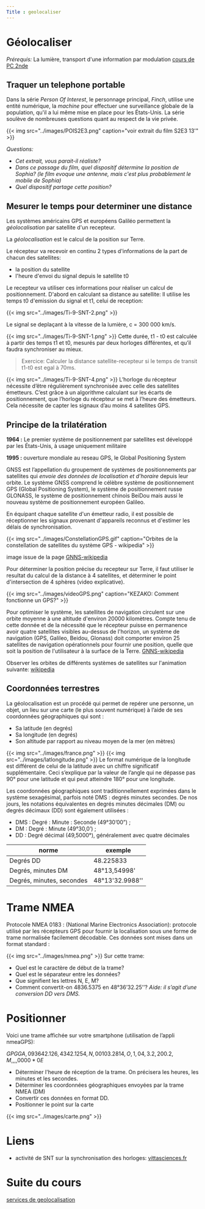 ```yaml
---
Title : geolocaliser
---
```


# Géolocaliser
*Prérequis:* La lumière, transport d'une information par modulation [cours de PC 2nde](/docs/PC_2nde/physique/pages/page3/)

## Traquer un telephone portable
Dans la série *Person Of Interest*, le personnage principal, *Finch*, utilise une entité numérique, la *machine* pour effectuer une surveillance globale de la population, qu'il a lui même mise en place pour les États-Unis. La série soulève de nombreuses questions quant au respect de la vie privée.

{{< img src="../images/POIS2E3.png" caption="voir extrait du film S2E3 13'" >}}

*Questions:* 

* *Cet extrait, vous parait-il réaliste?*
* *Dans ce passage du film, quel dispositif détermine la position de Sophia? (le film evoque une antenne, mais c'est plus probablement le mobile de Sophia)*
* *Quel dispositif partage cette position?*

## Mesurer le temps pour determiner une distance
Les systèmes américains GPS et européens Galiléo permettent la *géolocalisation* par satellite d'un recepteur.

La *géolocalisation* est le calcul de la position sur Terre.


Le récepteur va recevoir en continu 2 types d'informations de la part de chacun des satellites:

* la position du satellite
* l'heure d'envoi du signal depuis le satellite t0

Le recepteur va utiliser ces informations pour réaliser un calcul de positionnement. D'abord en calculant sa distance au satellite: Il utilise les temps t0 d'emission du signal et t1, celui de reception:

{{< img src="../images/Ti-9-SNT-2.png" >}}

Le signal se deplaçant à la vitesse de la lumière, c = 300 000 km/s.

{{< img src="../images/Ti-9-SNT-1.png" >}}
Cette durée, t1 - t0 est calculée à partir des temps t1 et t0, mesurés par deux horloges différentes, et qu’il faudra synchroniser au mieux. 

> Exercice: Calculer la distance satellite-recepteur si le temps de transit t1-t0 est egal à 70ms. 

{{< img src="../images/Ti-9-SNT-4.png" >}}
L’horloge du récepteur nécessite d’être régulièrement synchronisée avec celle des satellites émetteurs. C’est grâce à un algorithme calculant sur  les écarts de positionnement, que l’horloge du récepteur se met à l’heure des émetteurs. Cela nécessite de capter les signaux ﻿d’au moins 4 satellites GPS.

## Principe de la trilatération
**1964 :** Le premier système de positionnement par satellites est développé par les États-Unis, à usage uniquement militaire 

**1995 :** ouverture mondiale au reseau GPS, le Global Positioning System

GNSS est l’appellation du groupement de systèmes de positionnements par satellites qui *envoie des données de localisation et d’horaire* depuis leur orbite. Le système GNSS comprend le célèbre système de positionnement GPS (Global Positioning System), le système de positionnement russe GLONASS, le système de positionnement chinois BeiDou mais aussi le nouveau système de positionnement européen Galileo.

En équipant chaque satellite d'un émetteur radio, il est possible de réceptionner les signaux provenant d'appareils reconnus et d'estimer les délais de synchronisation.

{{< img src="../images/ConstellationGPS.gif" caption="Orbites de la constellation de satellites du système GPS - wikipedia" >}}



image issue de la page [GNNS-wikipedia](https://fr.wikipedia.org/wiki/Syst%C3%A8me_de_positionnement_par_satellites)

Pour déterminer la position précise du recepteur sur Terre, il faut utiliser le resultat du calcul de la distance à 4 satellites, et déterminer le point d'intersection de 4 sphères (video explicative).

{{< img src="../images/videoGPS.png" caption="KEZAKO: Comment fonctionne un GPS?" >}}

Pour optimiser le système, les satellites de navigation circulent sur une orbite moyenne à une altitude d'environ 20000 kilomètres. Compte tenu de cette donnée et de la nécessité que le récepteur puisse en permanence avoir quatre satellites visibles au-dessus de l'horizon, un système de navigation (GPS, Galileo, Beidou, Glonass) doit comporter environ 25 satellites de navigation opérationnels pour fournir une position, quelle que soit la position de l'utilisateur à la surface de la Terre. [GNNS-wikipedia](https://fr.wikipedia.org/wiki/Syst%C3%A8me_de_positionnement_par_satellites)


Observer les orbites de différents systèmes de satellites sur l'animation suivante: [wikipedia](https://upload.wikimedia.org/wikipedia/commons/b/b4/Comparison_satellite_navigation_orbits.svg)

## Coordonnées terrestres
La géolocalisation est un procédé qui permet de repérer une personne, un objet, un lieu sur une carte (le plus souvent numérique) à l’aide de ses coordonnées géographiques qui sont : 

* Sa latitude (en degrés) 
* Sa longitude (en degrés) 
* Son altitude par rapport au niveau moyen de la mer (en mètres) 

{{< img src="../images/france.png" >}}
{{< img src="../images/latlongitude.png" >}}
Le format numérique de la longitude est différent de celui de la latitude avec un chiffre significatif supplémentaire. Ceci s’explique par la valeur de l’angle qui ne dépasse pas 90° pour une latitude et qui peut atteindre 180° pour une longitude. 

Les coordonnées géographiques sont traditionnellement exprimées dans le système sexagésimal, parfois noté DMS : degrés minutes secondes. 
De nos jours, les notations équivalentes en degrés minutes décimales (DM) ou degrés décimaux (DD) sont également utilisées : 

* DMS : Degré : Minute : Seconde (49°30’00”) ;
* DM : Degré : Minute (49°30,0’) ;
* DD : Degré décimal (49,5000°), généralement avec quatre décimales 

| norme | exemple |
|--- |--- |
| Degrés DD | 48.225833 |
| Degrés, minutes DM | 48°13,54998' |
| Degrés, minutes, secondes | 48°13'32.9988'' |


# Trame NMEA
Protocole NMEA 0183 : (National Marine Electronics Association): protocole utilisé par les récepteurs GPS pour fournir la localisation sous une forme de trame normalisée facilement décodable. Ces données sont mises dans un format standard :

{{< img src="../images/nmea.png" >}}
Sur cette trame:

* Quel est le caractère de début de la trame?
* Quel est le séparateur entre les données?
* Que signifient les lettres N, E, M?
* Comment convertit-on 4836.5375 en 48°36’32.25’’? *Aide: il s’agit d’une conversion DD vers DMS.* 


# Positionner
Voici une trame affichée sur votre smartphone (utilisation de l’appli nmeaGPS):

$GPGGA,093642.126,4342.1254,N,00103.2814,O,1,04,3.2,200.2,M,,,,0000*0E$

* Déterminer l'heure de réception de la trame. On précisera les heures, les minutes et les secondes.
* Déterminer les coordonnées géographiques envoyées par la trame NMEA (DM)
* Convertir ces données en format DD.
* Positionner le point sur la carte

{{< img src="../images/carte.png" >}}
# Liens
* activité de SNT sur la synchronisation des horloges: [vittasciences.fr](https://fr.vittascience.com/learn/tutorial.php?id=253/9.-synchroniser-des-horloges)

# Suite du cours
[services de geolocalisation](../services)